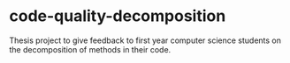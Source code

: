 # code-quality-decomposition
Thesis project to give feedback to first year computer science students on the decomposition of methods in their code.
